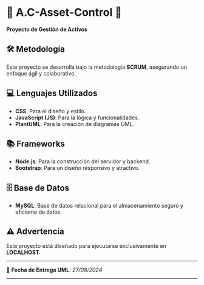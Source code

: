 # 🚀 A.C-Asset-Control 🚀

**Proyecto de Gestión de Activos**

## 🛠 Metodología
Este proyecto se desarrolla bajo la metodología **SCRUM**, asegurando un enfoque ágil y colaborativo.

## 💻 Lenguajes Utilizados
- **CSS**: Para el diseño y estilo.
- **JavaScript (JS)**: Para la lógica y funcionalidades.
- **PlantUML**: Para la creación de diagramas UML.

## 📚 Frameworks
- **Node.js**: Para la construcción del servidor y backend.
- **Bootstrap**: Para un diseño responsivo y atractivo.

## 🗄️ Base de Datos
- **MySQL**: Base de datos relacional para el almacenamiento seguro y eficiente de datos.

## ⚠️ Advertencia
Este proyecto está diseñado para ejecutarse exclusivamente en **LOCALHOST**.

---

📅 **Fecha de Entrega UML**: _27/08/2024_

---



